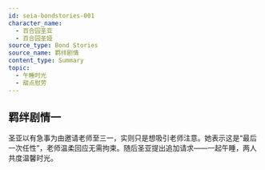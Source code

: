 ```yaml
---
id: seia-bondstories-001
character_name:
  - 百合园圣亚
  - 百合园圣娅
source_type: Bond Stories
source_name: 羁绊剧情
content_type: Summary
topic:
  - 午睡时光
  - 甜点慰劳
---
```

## 羁绊剧情一
圣亚以有急事为由邀请老师至三一，实则只是想吸引老师注意。她表示这是“最后一次任性”，老师温柔回应无需拘束。随后圣亚提出追加请求——一起午睡，两人共度温馨时光。